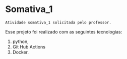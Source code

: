 # Somativa_1

`Atividade somativa_1 solicitada pelo professor.`

Esse projeto foi realizado com as seguintes tecnologias: 
1. python,
2. Git Hub Actions 
3. Docker.


